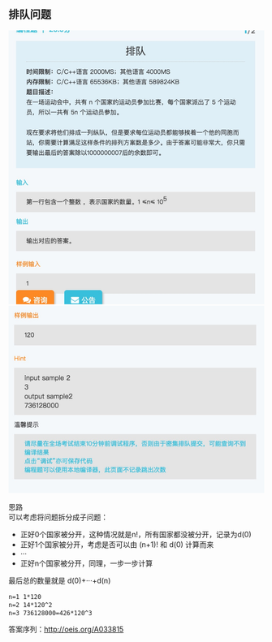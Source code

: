 ## 排队问题

![t1_1](t1_1.jpeg)
![t1_2](t1_2.jpeg)

思路  
可以考虑将问题拆分成子问题：
- 正好0个国家被分开，这种情况就是n!，所有国家都没被分开，记录为d(0)
- 正好1个国家被分开，考虑是否可以由 (n+1)! 和 d(0) 计算而来
- ···
- 正好n个国家被分开，同理，一步一步计算

最后总的数量就是 d(0)+···+d(n)

```
n=1 1*120
n=2 14*120^2
n=3 736128000=426*120^3
```

答案序列：http://oeis.org/A033815